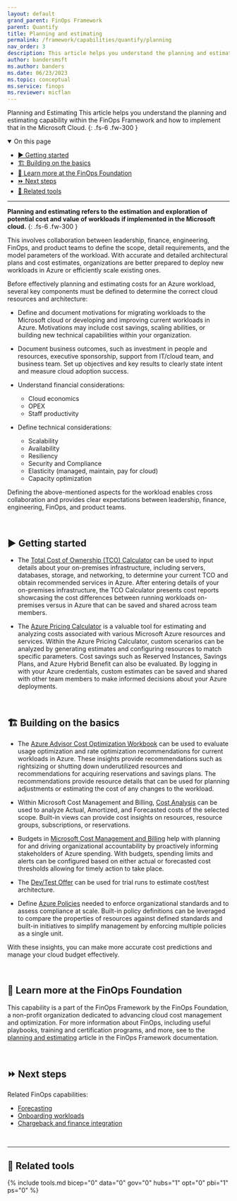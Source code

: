 ```yaml
---
layout: default
grand_parent: FinOps Framework
parent: Quantify
title: Planning and estimating
permalink: /framework/capabilities/quantify/planning
nav_order: 3
description: This article helps you understand the planning and estimating capability within the FinOps Framework and how to implement that in the Microsoft Cloud.
author: bandersmsft
ms.author: banders
ms.date: 06/23/2023
ms.topic: conceptual
ms.service: finops
ms.reviewer: micflan
---
```


<span class="fs-9 d-block mb-4">Planning and Estimating</span>
This article helps you understand the planning and estimating capability within the FinOps Framework and how to implement that in the Microsoft Cloud.
{: .fs-6 .fw-300 }

<details open markdown="1">
  <summary class="fs-2 text-uppercase">On this page</summary>

- [▶️ Getting started](#️-getting-started)
- [🏗️ Building on the basics](#️-building-on-the-basics)
- [🍎 Learn more at the FinOps Foundation](#-learn-more-at-the-finops-foundation)
- [⏩ Next steps](#-next-steps)
- [🧰 Related tools](#-related-tools)

</details>

---

<a name="definition"></a>
**Planning and estimating refers to the estimation and exploration of potential cost and value of workloads if implemented in the Microsoft cloud.**
{: .fs-6 .fw-300 }

This involves collaboration between leadership, finance, engineering, FinOps, and product teams to define the scope, detail requirements, and the model parameters of the workload. With accurate and detailed architectural plans and cost estimates, organizations are better prepared to deploy new workloads in Azure or efficiently scale existing ones.

Before effectively planning and estimating costs for an Azure workload, several key components must be defined to determine the correct cloud resources and architecture:

- Define and document motivations for migrating workloads to the Microsoft cloud or developing and improving current workloads in Azure. Motivations may include cost savings, scaling abilities, or building new technical capabilities within your organization.
- Document business outcomes, such as investment in people and resources, executive sponsorship, support from IT/cloud team, and business team. Set up objectives and key results to clearly state intent and measure cloud adoption success.
- Understand financial considerations:
  - Cloud economics
  - OPEX
  - Staff productivity

- Define technical considerations:
  - Scalability
  - Availability
  - Resiliency
  - Security and Compliance
  - Elasticity (managed, maintain, pay for cloud)
  - Capacity optimization

Defining the above-mentioned aspects for the workload enables cross collaboration and provides clear expectations between leadership, finance, engineering, FinOps, and product teams.

<br>

## ▶️ Getting started


- The [Total Cost of Ownership (TCO) Calculator](https://azure.microsoft.com/pricing/tco/calculator/) can be used to input details about your on-premises infrastructure, including servers, databases, storage, and networking, to determine your current TCO and obtain recommended services in Azure. After entering details of your on-premises infrastructure, the TCO Calculator presents cost reports showcasing the cost differences between running workloads on-premises versus in Azure that can be saved and shared across team members.

- The [Azure Pricing Calculator](https://azure.microsoft.com/pricing/calculator/) is a valuable tool for estimating and analyzing costs associated with various Microsoft Azure resources and services. Within the Azure Pricing Calculator, custom scenarios can be analyzed by generating estimates and configuring resources to match specific parameters. Cost savings such as Reserved Instances, Savings Plans, and Azure Hybrid Benefit can also be evaluated. By logging in with your Azure credentials, custom estimates can be saved and shared with other team members to make informed decisions about your Azure deployments.


<br>

## 🏗️ Building on the basics

- The [Azure Advisor Cost Optimization Workbook](https://learn.microsoft.com/azure/advisor/advisor-cost-optimization-workbook) can be used to evaluate usage optimization and rate optimization recommendations for current workloads in Azure. These insights provide recommendations such as rightsizing or shutting down underutilized resources and recommendations for acquiring reservations and savings plans. The recommendations provide resource details that can be used for planning adjustments or estimating the cost of any changes to the workload.

- Within Microsoft Cost Management and Billing, [Cost Analysis](https://learn.microsoft.com/azure/cost-management-billing/costs/quick-acm-cost-analysis) can be used to analyze Actual, Amortized, and Forecasted costs of the selected scope. Built-in views can provide cost insights on resources, resource groups, subscriptions, or reservations.

- Budgets in [Microsoft Cost Management and Billing](https://learn.microsoft.com/azure/cost-management-billing/costs/cost-analysis-common-uses) help with planning for and driving organizational accountability by proactively informing stakeholders of Azure spending. With budgets, spending limits and alerts can be configured based on either actual or forecasted cost thresholds allowing for timely action to take place.

- The [Dev/Test Offer](https://learn.microsoft.com/azure/devtest/offer/overview-what-is-devtest-offer-visual-studio) can be used for trial runs to estimate cost/test architecture.

- Define [Azure Policies](https://learn.microsoft.com/azure/governance/policy/overview) needed to enforce organizational standards and to assess compliance at scale. Built-in policy definitions can be leveraged to compare the properties of resources against defined standards and built-in initiatives to simplify management by enforcing multiple policies as a single unit.

With these insights, you can make more accurate cost predictions and manage your cloud budget effectively.


<br>

## 🍎 Learn more at the FinOps Foundation

This capability is a part of the FinOps Framework by the FinOps Foundation, a non-profit organization dedicated to advancing cloud cost management and optimization. For more information about FinOps, including useful playbooks, training and certification programs, and more, see to the [planning and estimating](https://www.finops.org/framework/capabilities/planning-estimating/) article in the FinOps Framework documentation.

<br>

## ⏩ Next steps

Related FinOps capabilities:

- [Forecasting](./forecasting.md)
- [Onboarding workloads](../manage/onboarding.md)
- [Chargeback and finance integration](../manage/invoicing-chargeback.md)

<br>

---

## 🧰 Related tools

{% include tools.md bicep="0" data="0" gov="0" hubs="1" opt="0" pbi="1" ps="0" %}

<br>
